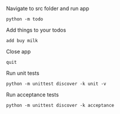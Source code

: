 Navigate to src folder and run app
```
python -m todo
```

Add things to your todos
```
add buy milk
```
Close app
```
quit
```

Run unit tests

```
python -m unittest discover -k unit -v
```

Run acceptance tests
```
python -m unittest discover -k acceptance
```